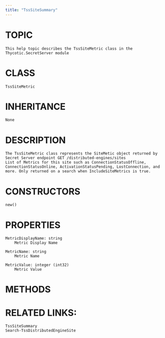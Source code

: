 ```yaml
---
title: "TssSiteSummary"
---
```


# TOPIC
    This help topic describes the TssSiteMetric class in the Thycotic.SecretServer module

# CLASS
    TssSiteMetric

# INHERITANCE
    None

# DESCRIPTION
    The TssSiteMetric class represents the SiteMetic object returned by Secret Server endpoint GET /distributed-engines/sites
    List of Metrics for this site such as ConnectionStatusOffline, ConnectionStatusOnline, ActivationStatusPending, LostConnection, and more. Only returned on a search when IncludeSiteMetrics is true.

# CONSTRUCTORS
    new()

# PROPERTIES
    MetricDisplayName: string
        Metric Display Name

    MetricName: string
        Metric Name

    MetricValue: integer (int32)
        Metric Value

# METHODS

# RELATED LINKS:
    TssSiteSummary
    Search-TssDistributedEngineSite